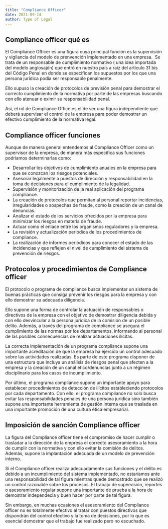 ```yaml
---
title: "Compliance Officer"
date: 2021-09-14
author: Type of Legal
---
```


**Compliance officer qué es**
-----------------------------

El Compliance Officer es una figura cuya principal función es la supervisión y vigilancia del modelo de prenvención implementado en una empresa.  Se trata de un responsable de cumplimiento normativo ( una idea importada del modelo anglosajón) que entró en nuestro país a raíz del artículo 31 bis del Código Penal en donde se especifican los supuestos por los que una persona jurídica podía ser responsable penalmente.

Ello supuso la creación de protocolos de previsión penal para demostrar el correcto cumplimiento de la normativa por parte de las empresas buscando con ello atenuar o eximir su responsabilidad penal.

Así, el rol de Compliance Office es el de ser una figura independiente que deberá supervisar el control de la empresa para poder demostrar un efectivo cumplimiento de la normativa legal.

**Compliance officer funciones**
--------------------------------

Aunque de manera general entendemos al Compliance Officer como un supervisor de la empresa, de manera más específica sus funciones podríamos determinarlas como:

*   Desarrollar los objetivos de cumplimiento anuales en la empresa para que se conozcan los riesgos potenciales.
*   Asesorar legalmente a puestos de dirección y responsabilidad en la toma de decisiones para el cumplimiento de la legalidad.
*   Supervisión y monitorización de la real aplicación del programa compliance.
*   La creación de protocolos que permitan al personal reportar incidencias, irregularidades o sospechas de fraude, como la creación de un canal de denuncias.
*   Analizar el estado de los servicios ofrecidos por la empresa para minimizar los riesgos en materia de fraude.
*   Actuar como el enlace entre los organismos reguladores y la empresa.
*   La revisión y actualización periódica de los procedimientos de compliance.
*   La realización de informes periódicos para conocer el estado de las incidencias y que reflejen el nivel de cumplimiento del sistema de prevención de riesgos. 

**Protocolos y procedimientos de Compliance officer**
-----------------------------------------------------

El protocolo o programa de compliance busca implementar un sistema de buenas prácticas que consiga prevenir los riesgos para la empresa y con ello demostrar su adecuada diligencia.

Ello supone una forma de controlar la actuación de responsables o directivos de la empresa con el objetivo de demostrar diligencia debida y con ello desvincular a la persona jurídica de la comisión de un posible delito. Además, a través del programa de compliance se asegura el cumplimiento de las normas por los departamentos, informando al personal de las posibles consecuencias de realizar actuaciones ilícitas.

La correcta implementación de un programa compliance supone una importante acreditación de que la empresa ha ejercido un control adecuado sobre las actividades realizadas. Es parte de este programa disponer de una estructura que incluya un análisis de riesgos penal que afecten a la empresa y la creación de un canal ético/denuncias junto a un régimen disciplinario para los casos de incumplimiento.

Por último, el programa compliance supone un importante apoyo para establecer procedimientos de detección de ilícitos estableciendo protocolos por cada departamento. Con ello, el programa compliance no solo busca evitar las responsabilidades penales de una persona jurídica sino también supone una importante herramienta de gestión interna que se traslada en una importante promoción de una cultura ética empresarial.

**Imposición de sanción Compliance officer**
--------------------------------------------

La figura del Compliance officer tiene el compromiso de hacer cumplir o trasladar a la dirección de la empresa el correcto asesoramiento a la hora de cumplir con la normativa y con ello evitar la comisión de delitos. Además, supone la implantación adecuada de un modelo de prevención interno.

Si el Compliance officer realiza adecuadamente sus funciones y el delito es debido a un incumplimiento del sistema implementado, no estaríamos ante una responsabilidad de tal figura mientras quede demostrado que se realizó un control razonable sobre los procesos. El trabajo de supervisión, reportes o asesoramiento regular supone una importante de prueba a la hora de demostrar independecia y buen hacer por parte de tal figura.

Sin embargo, en muchas ocasiones el asesoramiento del Compliance officer no es totalmente efectivo al tratar con puestos directivos que dispondrán del control efectivo y la toma de decisiones, por lo que es esencial demostrar que el trabajo fue realizado pero no escuchado.
